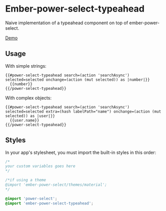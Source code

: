 # Ember-power-select-typeahead

Naive implementation of a typeahead component on top of ember-power-select.

[Demo](https://ember-power-select-typeahead.pagefrontapp.com/)


## Usage

With simple strings:

```hsb
{{#power-select-typeahead search=(action 'searchAsync') selected=selected onchange=(action (mut selected)) as |number|}}
  {{number}}
{{/power-select-typeahead}}
```

With complex objects:

```hsb
{{#power-select-typeahead search=(action 'searchAsync') selected=selected extra=(hash labelPath="name") onchange=(action (mut selected)) as |user|}}
  {{user.name}}
{{/power-select-typeahead}}
```

## Styles

In your app's stylesheet, you must import the built-in styles in this order:

```css
/*
your custom variables goes here
*/

/*if using a theme
@import 'ember-power-select/themes/material';
*/

@import 'power-select';
@import 'ember-power-select-typeahead';
```